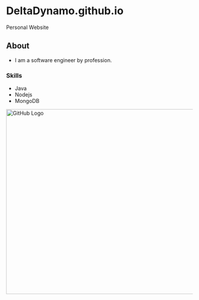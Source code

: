 # DeltaDynamo.github.io
Personal Website

## About
- I am a software engineer by profession.

### Skills
- Java
- Nodejs
- MongoDB

<img src="https://images.pexels.com/photos/33109/fall-autumn-red-season.jpg" alt="GitHub Logo" width="1000" height="500">
